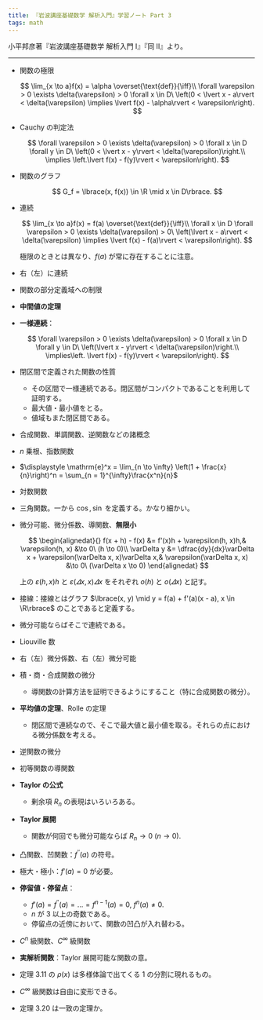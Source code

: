 ```yaml
---
title: 『岩波講座基礎数学 解析入門』学習ノート Part 3
tags: math
---
```


小平邦彦著『岩波講座基礎数学 解析入門 I』『同 II』より。

----

* 関数の極限

  $$
  \lim_{x \to a}f(x) = \alpha \overset{\text{def}}{\iff}\\
  \forall \varepsilon > 0 \exists \delta(\varepsilon) > 0 \forall x \in D\ \left(0 < \lvert x - a\rvert < \delta(\varepsilon) \implies \lvert f(x) - \alpha\rvert < \varepsilon\right).
  $$

* Cauchy の判定法

  $$
  \forall \varepsilon > 0 \exists \delta(\varepsilon) > 0 \forall x \in D \forall y \in D\ \left(0 < \lvert x - y\rvert < \delta(\varepsilon)\right.\\
  \implies \left.\lvert f(x) - f(y)\rvert < \varepsilon\right).
  $$

* 関数のグラフ

  $$
  G_f = \lbrace(x, f(x)) \in \R \mid x \in D\rbrace.
  $$

* 連続

  $$
  \lim_{x \to a}f(x) = f(a) \overset{\text{def}}{\iff}\\
  \forall x \in D \forall \varepsilon > 0 \exists \delta(\varepsilon) > 0\ \left(\lvert x - a\rvert < \delta(\varepsilon) \implies \lvert f(x) - f(a)\rvert < \varepsilon\right).
  $$

  極限のときとは異なり、$f(a)$ が常に存在することに注意。
* 右（左）に連続
* 関数の部分定義域への制限
* **中間値の定理**
* **一様連続**：

  $$
  \forall \varepsilon > 0 \exists \delta(\varepsilon) > 0 \forall x \in D \forall y \in D\ \left(\lvert x - y\rvert < \delta(\varepsilon)\right.\\
  \implies\left. \lvert f(x) - f(y)\rvert < \varepsilon\right).
  $$

* 閉区間で定義された関数の性質
  * その区間で一様連続である。閉区間がコンパクトであることを利用して証明する。
  * 最大値・最小値をとる。
  * 値域もまた閉区間である。
* 合成関数、単調関数、逆関数などの諸概念
* $n$ 乗根、指数関数
* $\displaystyle \mathrm{e}^x = \lim_{n \to \infty} \left(1 + \frac{x}{n}\right)^n = \sum_{n = 1}^{\infty}\frac{x^n}{n}$
* 対数関数
* 三角関数。一から $\cos, \sin$ を定義する。かなり細かい。
* 微分可能、微分係数、導関数、**無限小**

  $$
  \begin{alignedat}{}
  f(x + h) - f(x) &= f'(x)h + \varepsilon(h, x)h,& \varepsilon(h, x) &\to 0\ (h \to 0)\\
  \varDelta y &= \dfrac{dy}{dx}\varDelta x + \varepsilon(\varDelta x, x)\varDelta x,& \varepsilon(\varDelta x, x) &\to 0\ (\varDelta x \to 0)
  \end{alignedat}
  $$

  上の $\varepsilon(h, x)h$ と $\varepsilon(\varDelta x, x)\varDelta x$ をそれぞれ
  $o(h)$ と $o(\varDelta x)$ と記す。
* 接線：接線とはグラフ $\lbrace(x, y) \mid y = f(a) + f'(a)(x - a), x \in \R\rbrace$ のことであると定義する。
* 微分可能ならばそこで連続である。
* Liouville 数
* 右（左）微分係数、右（左）微分可能
* 積・商・合成関数の微分
  * 導関数の計算方法を証明できるようにすること（特に合成関数の微分）。
* **平均値の定理**、Rolle の定理
  * 閉区間で連続なので、そこで最大値と最小値を取る。それらの点における微分係数を考える。
* 逆関数の微分
* 初等関数の導関数
* **Taylor の公式**
  * 剰余項 $R_n$ の表現はいろいろある。
* **Taylor 展開**
  * 関数が何回でも微分可能ならば $R_n \to 0\ (n \to 0).$
* 凸関数、凹関数：$f^{\prime\prime}(a)$ の符号。
* 極大・極小：$f'(a) = 0$ が必要。
* **停留値**・**停留点**：
  * $f'(a) = f^{\prime\prime}(a) = \dots = f^{n - 1}(a) = 0,\ f^n(a) \ne 0.$
  * $n$ が 3 以上の奇数である。
  * 停留点の近傍において、関数の凹凸が入れ替わる。
* $C^n$ 級関数、$C^\infty$ 級関数
* **実解析関数**：Taylor 展開可能な関数の意。
* 定理 3.11 の $\rho(x)$ は多様体論で出てくる 1 の分割に現れるもの。
* $C^\infty$ 級関数は自由に変形できる。
* 定理 3.20 は一致の定理か。
